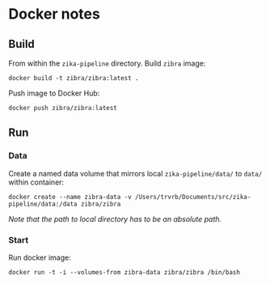 # Docker notes

## Build

From within the `zika-pipeline` directory. Build `zibra` image:

    docker build -t zibra/zibra:latest .

Push image to Docker Hub:

    docker push zibra/zibra:latest

## Run

### Data

Create a named data volume that mirrors local `zika-pipeline/data/` to `data/` within container:

    docker create --name zibra-data -v /Users/trvrb/Documents/src/zika-pipeline/data:/data zibra/zibra    

_Note that the path to local directory has to be an absolute path._

### Start

Run docker image:

    docker run -t -i --volumes-from zibra-data zibra/zibra /bin/bash
